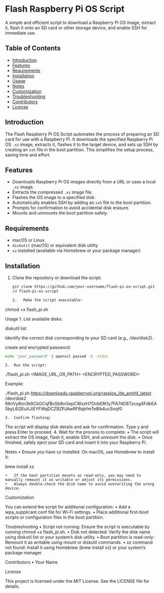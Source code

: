 # Flash Raspberry Pi OS Script

A simple and efficient script to download a Raspberry Pi OS image, extract it, flash it onto an SD card or other storage device, and enable SSH for immediate use.

## Table of Contents

- [Introduction](#introduction)
- [Features](#features)
- [Requirements](#requirements)
- [Installation](#installation)
- [Usage](#usage)
- [Notes](#notes)
- [Customization](#customization)
- [Troubleshooting](#troubleshooting)
- [Contributors](#contributors)
- [License](#license)

## Introduction

The Flash Raspberry Pi OS Script automates the process of preparing an SD card for use with a Raspberry Pi. It downloads the specified Raspberry Pi OS `.xz` image, extracts it, flashes it to the target device, and sets up SSH by creating an `ssh` file in the boot partition. This simplifies the setup process, saving time and effort.

## Features

- Downloads Raspberry Pi OS images directly from a URL or uses a local `.xz` image.
- Extracts the compressed `.xz` image file.
- Flashes the OS image to a specified disk.
- Automatically enables SSH by adding an `ssh` file to the boot partition.
- Prompts for confirmation to avoid accidental disk erasure.
- Mounts and unmounts the boot partition safely.

## Requirements

- macOS or Linux
- `diskutil` (macOS) or equivalent disk utility
- `xz` installed (available via Homebrew or your package manager)

## Installation

1. Clone the repository or download the script:

   ```bash
   git clone https://github.com/your-username/flash-pi-os-script.git
   cd flash-pi-os-script

   2.	Make the script executable:
   ```

chmod +x flash_pi.sh

Usage 1. List available disks:

diskutil list

Identify the correct disk corresponding to your SD card (e.g., /dev/disk2).

create and encrypted password:

```bash
echo 'your_password' | openssl passwd -6 -stdin
```

    2.	Run the script:

./flash_pi.sh <IMAGE_URL_OR_PATH> <DISK> <ENCRYPTED_PASSWORD>

Example:

./flash_pi.sh https://downloads.raspberrypi.org/raspios_lite_armhf_latest /dev/disk2 $6$6nVy8im3k8CbGCqf$oSb8oGepCWxzH7OnbE8t1y7FA7dD8Tzcsg4FdbEA5byL6l2EuXJlEYFWqDCZBZPJAwRFBqbfmTeBIk4ucSnqf0

    3.	Confirm flashing:

The script will display disk details and ask for confirmation. Type y and press Enter to proceed. 4. Wait for the process to complete:
• The script will extract the OS image, flash it, enable SSH, and unmount the disk.
• Once finished, safely eject your SD card and insert it into your Raspberry Pi.

Notes
• Ensure you have xz installed. On macOS, use Homebrew to install it:

brew install xz

    •	If the boot partition mounts as read-only, you may need to manually remount it as writable or adjust its permissions.
    •	Always double-check the disk name to avoid overwriting the wrong device.

Customization

You can extend the script for additional configuration:
• Add a wpa_supplicant.conf file for Wi-Fi settings.
• Place additional first-boot scripts or configuration files in the boot partition.

Troubleshooting
• Script not running: Ensure the script is executable by running chmod +x flash_pi.sh.
• Disk not detected: Verify the disk name using diskutil list or your system’s disk utility.
• Boot partition is read-only: Remount it as writable using mount or diskutil commands.
• xz command not found: Install it using Homebrew (brew install xz) or your system’s package manager.

Contributors
• Your Name

License

This project is licensed under the MIT License. See the LICENSE file for details.
